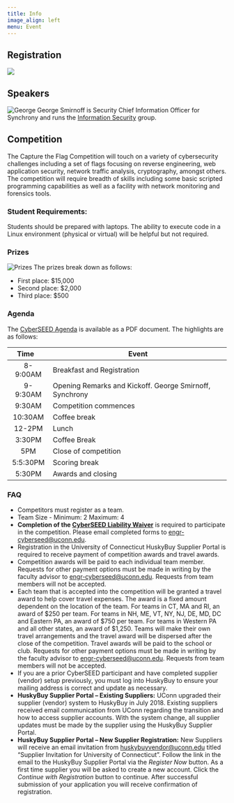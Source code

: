 ```yaml
---
title: Info
image_align: left
menu: Event
---
```


## Registration

[![](/images/register.png)](/registration)

## Speakers

![George](/images/george.jpg?classes=float-right&resize=400)
George Smirnoff is Security Chief Information Officer for Synchrony and runs the [Information Security](https://www.linkedin.com/in/georgesmirnoff/) group. 

## Competition

The Capture the Flag Competition will touch on a variety of cybersecurity challenges including a set of flags focusing on reverse engineering, web application security, network traffic analysis, cryptography, amongst others.  The competition will require breadth of skills including some basic scripted programming capabilities as well as a facility with network monitoring and forensics tools.

### Student Requirements:
Students should be prepared with laptops. The ability to execute code in a Linux environment (physical or virtual) will be helpful but not required.

### Prizes

![Prizes](/images/prizes2.png?classes=float-right&resize=400)
The prizes break down as follows:

- First place: $15,000
- Second place: $2,000
- Third place: $500

### Agenda

The [CyberSEED Agenda](CyberSEEDAgenda.pdf) is available as a PDF
document. The highlights are as follows:


| Time&nbsp;&nbsp;&nbsp;     | Event                                                   |
|:----------:|---------------------------------------------------------|
| 8-9:00AM | Breakfast and Registration                              |
| 9-9:30AM | Opening Remarks and Kickoff. George Smirnoff, Synchrony |
| 9:30AM   | Competition commences                                   |
| 10:30AM  | Coffee break                                            |
| 12-2PM   | Lunch                                                   |
| 3:30PM   | Coffee Break                                            |
| 5PM      | Close of competition                                    |
| 5:5:30PM | Scoring break                                           |
| 5:30PM   | Awards and closing                                      |



### FAQ

- Competitors must register as a team.
- Team Size - Minimum: 2 Maximum: 4
- **Completion of the [CyberSEED Liability Waiver](/images/CyberSEED%202019%20Liability%20Waiver%20-%20fillable.pdf)** is required to participate in the competition. Please email completed forms to [engr-cyberseed@uconn.edu](mailto:engr-cyberseed@uconn.edu).
- Registration in the University of Connecticut HuskyBuy Supplier Portal is required to receive payment of competition awards and travel awards.
- Competition awards will be paid to each individual team member. Requests for other payment options must be made in writing by the faculty advisor to [engr-cyberseed@uconn.edu](mailto:engr-cyberseed@uconn.edu). Requests from team members will not be accepted.
- Each team that is accepted into the competition will be granted a travel award to help cover travel expenses. The award is a fixed amount dependent on the location of the team. For teams in CT, MA and RI, an award of $250 per team. For teams in NH, ME, VT, NY, NJ, DE, MD, DC and Eastern PA, an award of $750 per team. For teams in Western PA and all other states, an award of $1,250. Teams will make their own travel arrangements and the travel award will be dispersed after the close of the competition.  Travel awards will be paid to the school or club. Requests for other payment options must be made in writing by the faculty advisor to [engr-cyberseed@uconn.edu](mailto:engr-cyberseed@uconn.edu). Requests from team members will not be accepted.  
- If you are a prior CyberSEED participant and have completed supplier (vendor) setup previously, you must log into HuskyBuy to ensure your mailing address is correct and update as necessary.
- **HuskyBuy Supplier Portal – Existing Suppliers:** UConn upgraded their supplier (vendor) system to HuskyBuy in July 2018. Existing suppliers received email communication from UConn regarding the transition and how to access supplier accounts. With the system change, all supplier updates must be made by the supplier using the HuskyBuy Supplier Portal. 
- **HuskyBuy Supplier Portal – New Supplier Registration:** New Suppliers will receive an email invitation from [huskybuyvendor@uconn.edu](mailto:huskybuyvendor@uconn.edu) titled “Supplier Invitation for University of Connecticut”. Follow the link in the email to the HuskyBuy Supplier Portal via the *Register Now* button. As a first time supplier you will be asked to create a new account. Click the *Continue with Registration* button to continue. After successful submission of your application you will receive confirmation of registration.
